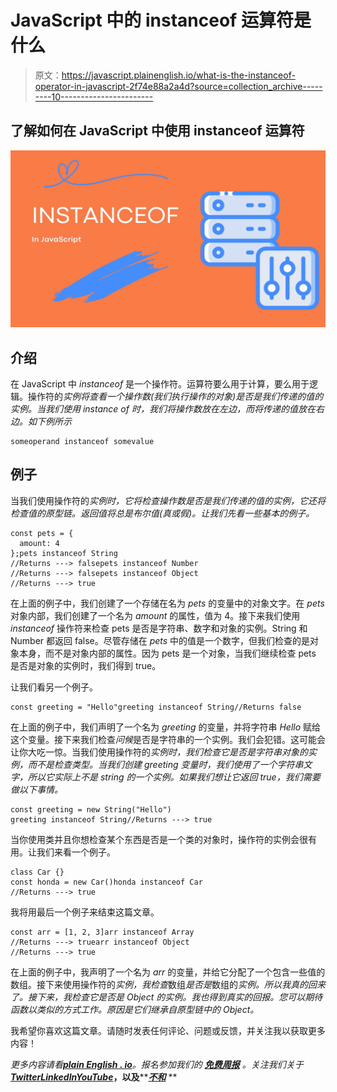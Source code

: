 # JavaScript 中的 instanceof 运算符是什么

> 原文：<https://javascript.plainenglish.io/what-is-the-instanceof-operator-in-javascript-2f74e88a2a4d?source=collection_archive---------10----------------------->

## 了解如何在 JavaScript 中使用 instanceof 运算符

![](img/a09bb99c91a1a71460d0bdf81692f93a.png)

## 介绍

在 JavaScript 中 *instanceof* 是一个操作符。运算符要么用于计算，要么用于逻辑。操作符的*实例将查看一个操作数(我们执行操作的对象)是否是我们传递的值的实例。当我们使用 instance of 时，我们将操作数放在左边，而将传递的值放在右边。如下例所示*

```
someoperand instanceof somevalue
```

## 例子

当我们使用操作符的*实例时，它将检查操作数是否是我们传递的值的实例，它还将检查值的原型链。返回值将总是布尔值(真或假)。让我们先看一些基本的例子。*

```
const pets = {
  amount: 4
};pets instanceof String
//Returns ---> falsepets instanceof Number
//Returns ---> falsepets instanceof Object
//Returns ---> true
```

在上面的例子中，我们创建了一个存储在名为 *pets* 的变量中的对象文字。在 *pets* 对象内部，我们创建了一个名为 *amount* 的属性，值为 4。接下来我们使用 *instanceof* 操作符来检查 pets 是否是字符串、数字和对象的实例。String 和 Number 都返回 false。尽管存储在 *pets* 中的值是一个数字，但我们检查的是对象本身，而不是对象内部的属性。因为 pets 是一个对象，当我们继续检查 pets 是否是对象的实例时，我们得到 true。

让我们看另一个例子。

```
const greeting = "Hello"greeting instanceof String//Returns false
```

在上面的例子中，我们声明了一个名为 *greeting* 的变量，并将字符串 *Hello* 赋给这个变量。接下来我们检查*问候*是否是字符串的一个实例。我们会犯错。这可能会让你大吃一惊。当我们使用操作符的*实例时，我们检查它是否是字符串对象的实例，而不是检查类型。当我们创建 *greeting* 变量时，我们使用了一个字符串文字，所以它实际上不是 string 的一个实例。如果我们想让它返回 true，我们需要做以下事情。*

```
const greeting = new String("Hello")
greeting instanceof String//Returns ---> true
```

当你使用类并且你想检查某个东西是否是一个类的对象时，操作符的实例会很有用。让我们来看一个例子。

```
class Car {}
const honda = new Car()honda instanceof Car
//Returns ---> true
```

我将用最后一个例子来结束这篇文章。

```
const arr = [1, 2, 3]arr instanceof Array
//Returns ---> truearr instanceof Object
//Returns ---> true
```

在上面的例子中，我声明了一个名为 *arr* 的变量，并给它分配了一个包含一些值的数组。接下来使用操作符的*实例，我检查*数组*是否是*数组的*实例。所以我真的回来了。接下来，我检查它是否是 Object 的实例。我也得到真实的回报。您可以期待函数以类似的方式工作。原因是它们继承自原型链中的 Object。*

我希望你喜欢这篇文章。请随时发表任何评论、问题或反馈，并关注我以获取更多内容！

*更多内容请看*[***plain English . io***](https://plainenglish.io/)*。报名参加我们的* [***免费周报***](http://newsletter.plainenglish.io/) *。关注我们关于*[***Twitter***](https://twitter.com/inPlainEngHQ)[***LinkedIn***](https://www.linkedin.com/company/inplainenglish/)*[***YouTube***](https://www.youtube.com/channel/UCtipWUghju290NWcn8jhyAw)***，以及****[***不和***](https://discord.gg/GtDtUAvyhW) **